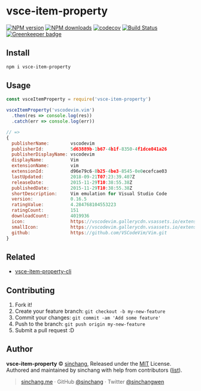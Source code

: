 
# vsce-item-property

[![NPM version](https://img.shields.io/npm/v/vsce-item-property.svg?style=flat)](https://npmjs.com/package/vsce-item-property) [![NPM downloads](https://img.shields.io/npm/dm/vsce-item-property.svg?style=flat)](https://npmjs.com/package/vsce-item-property)  [![codecov](https://codecov.io/gh/sinchang/vsce-item-property/branch/master/graph/badge.svg)](https://codecov.io/gh/sinchang/vsce-item-property) [![Build Status](https://travis-ci.com/sinchang/vsce-item-property.svg?branch=master)](https://travis-ci.com/sinchang/vsce-item-property) [![Greenkeeper badge](https://badges.greenkeeper.io/sinchang/vsce-item-property.svg)](https://greenkeeper.io/)

## Install

```bash
npm i vsce-item-property
```

## Usage

```js
const vsceItemProperty = require('vsce-item-property')

vsceItemProperty('vscodevim.vim')
  .then(res => console.log(res))
  .catch(err => console.log(err))

// => 
{ 
  publisherName:        vscodevim
  publisherId:          5d63889b-1b67-4b1f-8350-4f1dce041a26
  publisherDisplayName: vscodevim
  displayName:          Vim
  extensionName:        vim
  extensionId:          d96e79c6-8b25-4be3-8545-0e0ecefcae03
  lastUpdated:          2018-09-21T07:23:39.407Z
  releaseDate:          2015-11-29T10:38:55.38Z
  publishedDate:        2015-11-29T10:38:55.38Z
  shortDescription:     Vim emulation for Visual Studio Code
  version:              0.16.5
  ratingValue:          4.284768104553223
  ratingCount:          151
  downloadCount:        4019936
  icon:                 https://vscodevim.gallerycdn.vsassets.io/extensions/vscodevim/vim/0.16.5/1537514619484/Microsoft.VisualStudio.Services.Icons.Default
  smallIcon:            https://vscodevim.gallerycdn.vsassets.io/extensions/vscodevim/vim/0.16.5/1537514619484/Microsoft.VisualStudio.Services.Icons.Small
  github:               https://github.com/VSCodeVim/Vim.git
}
```
## Related

- [vsce-item-property-cli](https://github.com/sinchang/vsce-item-property-cli)

## Contributing

1. Fork it!
2. Create your feature branch: `git checkout -b my-new-feature`
3. Commit your changes: `git commit -am 'Add some feature'`
4. Push to the branch: `git push origin my-new-feature`
5. Submit a pull request :D


## Author

**vsce-item-property** © [sinchang](https://github.com/sinchang), Released under the [MIT](./LICENSE) License.<br>
Authored and maintained by sinchang with help from contributors ([list](https://github.com/sinchang/vsce-item-property/contributors)).

> [sinchang.me](https://sinchang.me) · GitHub [@sinchang](https://github.com/sinchang) · Twitter [@sinchangwen](https://twitter.com/sinchangwen)
